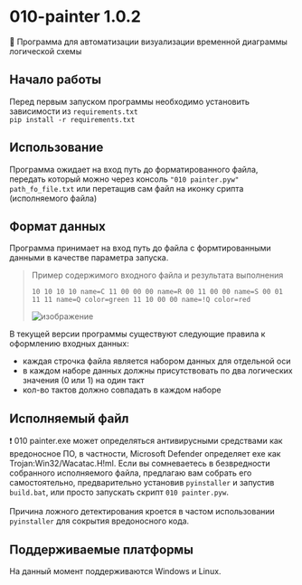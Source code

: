 # 010-painter 1.0.2
🤖 Программа для автоматизации визуализации временной диаграммы логической схемы

## Начало работы
Перед первым запуском программы необходимо установить зависимости из `requirements.txt` \
`pip install -r requirements.txt` 

## Использование
Программа ожидает на вход путь до форматированного файла, передать который можно через консоль
`"010 painter.pyw" path_fo_file.txt`
или перетащив сам файл на иконку срипта (исполняемого файла)

## Формат данных
Программа принимает на вход путь до файла с формтированными данными в качестве параметра запуска.
> Пример содержимого входного файла и результата выполнения
> 
> <code>10 10 10 10 name=C
> 11 00 00 00 name=R
> 00 11 00 00 name=S
> 00 01 11 11 name=Q color=green
> 11 10 00 00 name=!Q color=red
> </code>
>
> ![изображение](https://user-images.githubusercontent.com/47332822/236255185-3e99403f-4a31-470b-86f6-9bb46418cb3c.png)

В текущей версии программы существуют следующие правила к оформлению входных данных:
* каждая строчка файла является набором данных для отдельной оси
* в каждом наборе данных должны присутствовать по два логических значения (0 или 1) на один такт
* кол-во тактов должно совпадать в каждом наборе

## Исполняемый файл
❗️ 010 painter.exe может определяться антивирусными средствами как вредоносное ПО, в частности, Microsoft Defender определяет exe как Trojan:Win32/Wacatac.H!ml.
Если вы сомневаетесь в безвредности собранного исполняемого файла, предлагаю вам собрать его самостоятельно, предварительно установив `pyinstaller` и запустив `build.bat`,
или просто запускать скрипт `010 painter.pyw`. <br>
<br>
Причина ложного детектирования кроется в частом использовании `pyinstaller` для сокрытия вредоносного кода. 

## Поддерживаемые платформы
На данный момент поддерживаются Windows и Linux.